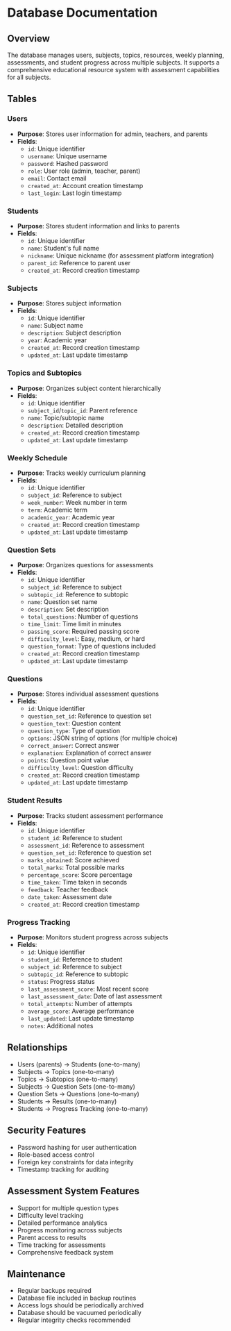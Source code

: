 # Database Documentation

## Overview
The database manages users, subjects, topics, resources, weekly planning, assessments, and student progress across multiple subjects. It supports a comprehensive educational resource system with assessment capabilities for all subjects.

## Tables

### Users
- **Purpose**: Stores user information for admin, teachers, and parents
- **Fields**:
  - `id`: Unique identifier
  - `username`: Unique username
  - `password`: Hashed password
  - `role`: User role (admin, teacher, parent)
  - `email`: Contact email
  - `created_at`: Account creation timestamp
  - `last_login`: Last login timestamp

### Students
- **Purpose**: Stores student information and links to parents
- **Fields**:
  - `id`: Unique identifier
  - `name`: Student's full name
  - `nickname`: Unique nickname (for assessment platform integration)
  - `parent_id`: Reference to parent user
  - `created_at`: Record creation timestamp

### Subjects
- **Purpose**: Stores subject information
- **Fields**:
  - `id`: Unique identifier
  - `name`: Subject name
  - `description`: Subject description
  - `year`: Academic year
  - `created_at`: Record creation timestamp
  - `updated_at`: Last update timestamp

### Topics and Subtopics
- **Purpose**: Organizes subject content hierarchically
- **Fields**:
  - `id`: Unique identifier
  - `subject_id`/`topic_id`: Parent reference
  - `name`: Topic/subtopic name
  - `description`: Detailed description
  - `created_at`: Record creation timestamp
  - `updated_at`: Last update timestamp

### Weekly Schedule
- **Purpose**: Tracks weekly curriculum planning
- **Fields**:
  - `id`: Unique identifier
  - `subject_id`: Reference to subject
  - `week_number`: Week number in term
  - `term`: Academic term
  - `academic_year`: Academic year
  - `created_at`: Record creation timestamp
  - `updated_at`: Last update timestamp

### Question Sets
- **Purpose**: Organizes questions for assessments
- **Fields**:
  - `id`: Unique identifier
  - `subject_id`: Reference to subject
  - `subtopic_id`: Reference to subtopic
  - `name`: Question set name
  - `description`: Set description
  - `total_questions`: Number of questions
  - `time_limit`: Time limit in minutes
  - `passing_score`: Required passing score
  - `difficulty_level`: Easy, medium, or hard
  - `question_format`: Type of questions included
  - `created_at`: Record creation timestamp
  - `updated_at`: Last update timestamp

### Questions
- **Purpose**: Stores individual assessment questions
- **Fields**:
  - `id`: Unique identifier
  - `question_set_id`: Reference to question set
  - `question_text`: Question content
  - `question_type`: Type of question
  - `options`: JSON string of options (for multiple choice)
  - `correct_answer`: Correct answer
  - `explanation`: Explanation of correct answer
  - `points`: Question point value
  - `difficulty_level`: Question difficulty
  - `created_at`: Record creation timestamp
  - `updated_at`: Last update timestamp

### Student Results
- **Purpose**: Tracks student assessment performance
- **Fields**:
  - `id`: Unique identifier
  - `student_id`: Reference to student
  - `assessment_id`: Reference to assessment
  - `question_set_id`: Reference to question set
  - `marks_obtained`: Score achieved
  - `total_marks`: Total possible marks
  - `percentage_score`: Score percentage
  - `time_taken`: Time taken in seconds
  - `feedback`: Teacher feedback
  - `date_taken`: Assessment date
  - `created_at`: Record creation timestamp

### Progress Tracking
- **Purpose**: Monitors student progress across subjects
- **Fields**:
  - `id`: Unique identifier
  - `student_id`: Reference to student
  - `subject_id`: Reference to subject
  - `subtopic_id`: Reference to subtopic
  - `status`: Progress status
  - `last_assessment_score`: Most recent score
  - `last_assessment_date`: Date of last assessment
  - `total_attempts`: Number of attempts
  - `average_score`: Average performance
  - `last_updated`: Last update timestamp
  - `notes`: Additional notes

## Relationships
- Users (parents) → Students (one-to-many)
- Subjects → Topics (one-to-many)
- Topics → Subtopics (one-to-many)
- Subjects → Question Sets (one-to-many)
- Question Sets → Questions (one-to-many)
- Students → Results (one-to-many)
- Students → Progress Tracking (one-to-many)

## Security Features
- Password hashing for user authentication
- Role-based access control
- Foreign key constraints for data integrity
- Timestamp tracking for auditing

## Assessment System Features
- Support for multiple question types
- Difficulty level tracking
- Detailed performance analytics
- Progress monitoring across subjects
- Parent access to results
- Time tracking for assessments
- Comprehensive feedback system

## Maintenance
- Regular backups required
- Database file included in backup routines
- Access logs should be periodically archived
- Database should be vacuumed periodically
- Regular integrity checks recommended 